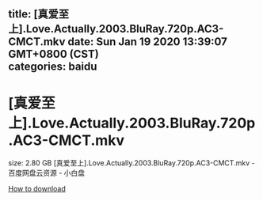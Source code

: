 
title: [真爱至上].Love.Actually.2003.BluRay.720p.AC3-CMCT.mkv
date: Sun Jan 19 2020 13:39:07 GMT+0800 (CST)    
categories: baidu
---

# [真爱至上].Love.Actually.2003.BluRay.720p.AC3-CMCT.mkv
size: 2.80 GB
 [真爱至上].Love.Actually.2003.BluRay.720p.AC3-CMCT.mkv - 百度网盘云资源 - 小白盘
 

[How to download](https://bpcam.bemobtrk.com/go/2ceec3aa-1ca2-46d6-b9ff-aaa5c184517c?jno=3189)